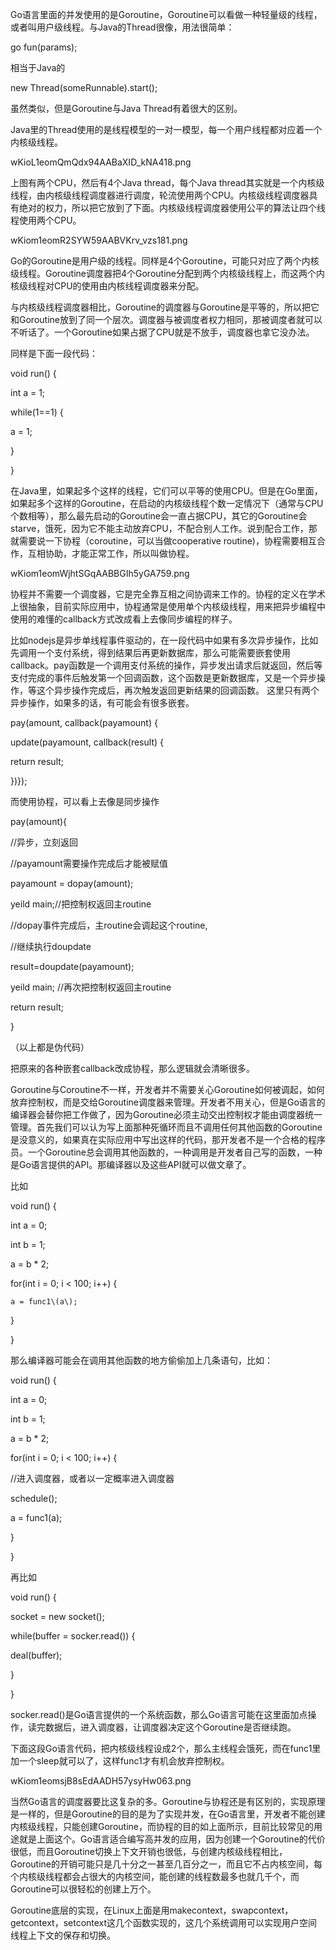 Go语言里面的并发使用的是Goroutine，Goroutine可以看做一种轻量级的线程，或者叫用户级线程。与Java的Thread很像，用法很简单：



go fun\(params\);



相当于Java的



new Thread\(someRunnable\).start\(\);



 



虽然类似，但是Goroutine与Java Thread有着很大的区别。



 



Java里的Thread使用的是线程模型的一对一模型，每一个用户线程都对应着一个内核级线程。



wKioL1eomQmQdx94AABaXID\_kNA418.png



上图有两个CPU，然后有4个Java thread，每个Java thread其实就是一个内核级线程，由内核级线程调度器进行调度，轮流使用两个CPU。内核级线程调度器具有绝对的权力，所以把它放到了下面。内核级线程调度器使用公平的算法让四个线程使用两个CPU。



 wKiom1eomR2SYW59AABVKrv\_vzs181.png



Go的Goroutine是用户级的线程。同样是4个Goroutine，可能只对应了两个内核级线程。Goroutine调度器把4个Goroutine分配到两个内核级线程上，而这两个内核级线程对CPU的使用由内核线程调度器来分配。



 



与内核级线程调度器相比，Goroutine的调度器与Goroutine是平等的，所以把它和Goroutine放到了同一个层次。调度器与被调度者权力相同，那被调度者就可以不听话了。一个Goroutine如果占据了CPU就是不放手，调度器也拿它没办法。



 



同样是下面一段代码：



void run\(\) {

  int a = 1;

  while\(1==1\) {

   a = 1;

  }

}

在Java里，如果起多个这样的线程，它们可以平等的使用CPU。但是在Go里面，如果起多个这样的Goroutine，在启动的内核级线程个数一定情况下（通常与CPU个数相等），那么最先启动的Goroutine会一直占据CPU，其它的Goroutine会starve，饿死，因为它不能主动放弃CPU，不配合别人工作。说到配合工作，那就需要说一下协程（coroutine，可以当做cooperative routine\)，协程需要相互合作，互相协助，才能正常工作，所以叫做协程。





 wKiom1eomWjhtSGqAABBGIh5yGA759.png



 协程并不需要一个调度器，它是完全靠互相之间协调来工作的。协程的定义在学术上很抽象，目前实际应用中，协程通常是使用单个内核级线程，用来把异步编程中使用的难懂的callback方式改成看上去像同步编程的样子。



比如nodejs是异步单线程事件驱动的，在一段代码中如果有多次异步操作，比如先调用一个支付系统，得到结果后再更新数据库，那么可能需要嵌套使用callback。pay函数是一个调用支付系统的操作，异步发出请求后就返回，然后等支付完成的事件后触发第一个回调函数，这个函数是更新数据库，又是一个异步操作，等这个异步操作完成后，再次触发返回更新结果的回调函数。 这里只有两个异步操作，如果多的话，有可能会有很多嵌套。



pay\(amount, callback\(payamount\) {

 update\(payamount, callback\(result\) {

   return result;

}\)}\);









而使用协程，可以看上去像是同步操作



pay\(amount\){

  //异步，立刻返回

  //payamount需要操作完成后才能被赋值

 payamount = dopay\(amount\);

 yeild main;//把控制权返回主routine

 //dopay事件完成后，主routine会调起这个routine,

 //继续执行doupdate

 result=doupdate\(payamount\); 

 yeild main;  //再次把控制权返回主routine

 return result;

}





（以上都是伪代码）



把原来的各种嵌套callback改成协程，那么逻辑就会清晰很多。



 



Goroutine与Coroutine不一样，开发者并不需要关心Goroutine如何被调起，如何放弃控制权，而是交给Goroutine调度器来管理。开发者不用关心，但是Go语言的编译器会替你把工作做了，因为Goroutine必须主动交出控制权才能由调度器统一管理。首先我们可以认为写上面那种死循环而且不调用任何其他函数的Goroutine是没意义的，如果真在实际应用中写出这样的代码，那开发者不是一个合格的程序员。一个Goroutine总会调用其他函数的，一种调用是开发者自己写的函数，一种是Go语言提供的API。那编译器以及这些API就可以做文章了。



 



比如



void run\(\) {

  int a = 0;

  int b = 1;

  a = b \* 2;

  for\(int i = 0; i &lt; 100; i++\) {

    a = func1\(a\);

 }

}





那么编译器可能会在调用其他函数的地方偷偷加上几条语句，比如：



void run\(\) {

  int a = 0;

  int b = 1;

  a = b \* 2;

  for\(int i = 0; i &lt; 100; i++\) {

   //进入调度器，或者以一定概率进入调度器

   schedule\(\);  

   a = func1\(a\);

  }

}





再比如



void run\(\) {

  socket = new socket\(\);

 while\(buffer = socker.read\(\)\) {

  deal\(buffer\);

 }

}

socker.read\(\)是Go语言提供的一个系统函数，那么Go语言可能在这里面加点操作，读完数据后，进入调度器，让调度器决定这个Goroutine是否继续跑。



下面这段Go语言代码，把内核级线程设成2个，那么主线程会饿死，而在func1里加一个sleep就可以了，这样func1才有机会放弃控制权。



wKiom1eomsjB8sEdAADH57ysyHw063.png







当然Go语言的调度器要比这复杂的多。Goroutine与协程还是有区别的，实现原理是一样的，但是Goroutine的目的是为了实现并发，在Go语言里，开发者不能创建内核级线程，只能创建Goroutine，而协程的目的如上面所示，目前比较常见的用途就是上面这个。Go语言适合编写高并发的应用，因为创建一个Goroutine的代价很低，而且Goroutine切换上下文开销也很低，与创建内核级线程相比，Goroutine的开销可能只是几十分之一甚至几百分之一，而且它不占内核空间，每个内核级线程都会占很大的内核空间，能创建的线程数最多也就几千个，而Goroutine可以很轻松的创建上万个。



 



Goroutine底层的实现，在Linux上面是用makecontext，swapcontext，getcontext，setcontext这几个函数实现的，这几个系统调用可以实现用户空间线程上下文的保存和切换。

